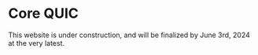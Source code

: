 # Core QUIC

This website is under construction, and will be finalized by June 3rd, 2024 at the very latest.